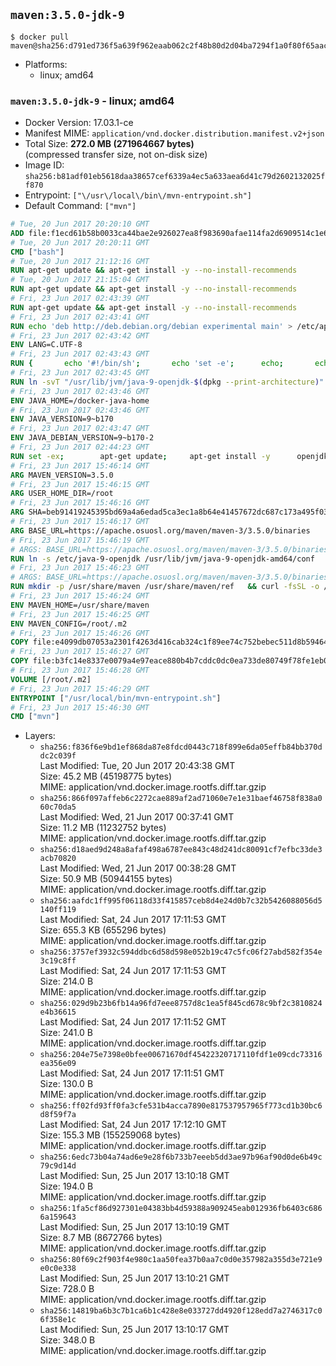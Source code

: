 ## `maven:3.5.0-jdk-9`

```console
$ docker pull maven@sha256:d791ed736f5a639f962eaab062c2f48b80d2d04ba7294f1a0f80f65aac21b15e
```

-	Platforms:
	-	linux; amd64

### `maven:3.5.0-jdk-9` - linux; amd64

-	Docker Version: 17.03.1-ce
-	Manifest MIME: `application/vnd.docker.distribution.manifest.v2+json`
-	Total Size: **272.0 MB (271964667 bytes)**  
	(compressed transfer size, not on-disk size)
-	Image ID: `sha256:b81adf01eb5618daa38657cef6339a4ec5a633aea6d41c79d2602132025ff870`
-	Entrypoint: `["\/usr\/local\/bin\/mvn-entrypoint.sh"]`
-	Default Command: `["mvn"]`

```dockerfile
# Tue, 20 Jun 2017 20:20:10 GMT
ADD file:f1ecd61b58b0033ca44bae2e926027ea8f983690afae114fa2d6909514c1e660 in / 
# Tue, 20 Jun 2017 20:20:11 GMT
CMD ["bash"]
# Tue, 20 Jun 2017 21:12:16 GMT
RUN apt-get update && apt-get install -y --no-install-recommends 		ca-certificates 		curl 		wget 	&& rm -rf /var/lib/apt/lists/*
# Tue, 20 Jun 2017 21:15:04 GMT
RUN apt-get update && apt-get install -y --no-install-recommends 		bzr 		git 		mercurial 		openssh-client 		subversion 				procps 	&& rm -rf /var/lib/apt/lists/*
# Fri, 23 Jun 2017 02:43:39 GMT
RUN apt-get update && apt-get install -y --no-install-recommends 		bzip2 		unzip 		xz-utils 	&& rm -rf /var/lib/apt/lists/*
# Fri, 23 Jun 2017 02:43:41 GMT
RUN echo 'deb http://deb.debian.org/debian experimental main' > /etc/apt/sources.list.d/experimental.list
# Fri, 23 Jun 2017 02:43:42 GMT
ENV LANG=C.UTF-8
# Fri, 23 Jun 2017 02:43:43 GMT
RUN { 		echo '#!/bin/sh'; 		echo 'set -e'; 		echo; 		echo 'dirname "$(dirname "$(readlink -f "$(which javac || which java)")")"'; 	} > /usr/local/bin/docker-java-home 	&& chmod +x /usr/local/bin/docker-java-home
# Fri, 23 Jun 2017 02:43:45 GMT
RUN ln -svT "/usr/lib/jvm/java-9-openjdk-$(dpkg --print-architecture)" /docker-java-home
# Fri, 23 Jun 2017 02:43:46 GMT
ENV JAVA_HOME=/docker-java-home
# Fri, 23 Jun 2017 02:43:46 GMT
ENV JAVA_VERSION=9~b170
# Fri, 23 Jun 2017 02:43:47 GMT
ENV JAVA_DEBIAN_VERSION=9~b170-2
# Fri, 23 Jun 2017 02:44:23 GMT
RUN set -ex; 		apt-get update; 	apt-get install -y 		openjdk-9-jdk-headless="$JAVA_DEBIAN_VERSION" 	; 	rm -rf /var/lib/apt/lists/*; 		[ "$(readlink -f "$JAVA_HOME")" = "$(docker-java-home)" ]; 		update-alternatives --get-selections | awk -v home="$(readlink -f "$JAVA_HOME")" 'index($3, home) == 1 { $2 = "manual"; print | "update-alternatives --set-selections" }'; 	update-alternatives --query java | grep -q 'Status: manual'
# Fri, 23 Jun 2017 15:46:14 GMT
ARG MAVEN_VERSION=3.5.0
# Fri, 23 Jun 2017 15:46:15 GMT
ARG USER_HOME_DIR=/root
# Fri, 23 Jun 2017 15:46:16 GMT
ARG SHA=beb91419245395bd69a4a6edad5ca3ec1a8b64e41457672dc687c173a495f034
# Fri, 23 Jun 2017 15:46:17 GMT
ARG BASE_URL=https://apache.osuosl.org/maven/maven-3/3.5.0/binaries
# Fri, 23 Jun 2017 15:46:19 GMT
# ARGS: BASE_URL=https://apache.osuosl.org/maven/maven-3/3.5.0/binaries MAVEN_VERSION=3.5.0 SHA=beb91419245395bd69a4a6edad5ca3ec1a8b64e41457672dc687c173a495f034 USER_HOME_DIR=/root
RUN ln -s /etc/java-9-openjdk /usr/lib/jvm/java-9-openjdk-amd64/conf
# Fri, 23 Jun 2017 15:46:23 GMT
# ARGS: BASE_URL=https://apache.osuosl.org/maven/maven-3/3.5.0/binaries MAVEN_VERSION=3.5.0 SHA=beb91419245395bd69a4a6edad5ca3ec1a8b64e41457672dc687c173a495f034 USER_HOME_DIR=/root
RUN mkdir -p /usr/share/maven /usr/share/maven/ref   && curl -fsSL -o /tmp/apache-maven.tar.gz ${BASE_URL}/apache-maven-$MAVEN_VERSION-bin.tar.gz   && echo "${SHA}  /tmp/apache-maven.tar.gz" | sha256sum -c -   && tar -xzf /tmp/apache-maven.tar.gz -C /usr/share/maven --strip-components=1   && rm -f /tmp/apache-maven.tar.gz   && ln -s /usr/share/maven/bin/mvn /usr/bin/mvn
# Fri, 23 Jun 2017 15:46:24 GMT
ENV MAVEN_HOME=/usr/share/maven
# Fri, 23 Jun 2017 15:46:25 GMT
ENV MAVEN_CONFIG=/root/.m2
# Fri, 23 Jun 2017 15:46:26 GMT
COPY file:e4099db07053a2301f4263d416cab324c1f89ee74c752bebec511d8b59464cb6 in /usr/local/bin/mvn-entrypoint.sh 
# Fri, 23 Jun 2017 15:46:27 GMT
COPY file:b3fc14e8337e0079a4e97eace880b4b7cddc0dc0ea733de80749f78fe1eb089a in /usr/share/maven/ref/ 
# Fri, 23 Jun 2017 15:46:28 GMT
VOLUME [/root/.m2]
# Fri, 23 Jun 2017 15:46:29 GMT
ENTRYPOINT ["/usr/local/bin/mvn-entrypoint.sh"]
# Fri, 23 Jun 2017 15:46:30 GMT
CMD ["mvn"]
```

-	Layers:
	-	`sha256:f836f6e9bd1ef868da87e8fdcd0443c718f899e6da05effb84bb370ddc2c039f`  
		Last Modified: Tue, 20 Jun 2017 20:43:38 GMT  
		Size: 45.2 MB (45198775 bytes)  
		MIME: application/vnd.docker.image.rootfs.diff.tar.gzip
	-	`sha256:866f097affeb6c2272cae889af2ad71060e7e1e31baef46758f838a060c70da5`  
		Last Modified: Wed, 21 Jun 2017 00:37:41 GMT  
		Size: 11.2 MB (11232752 bytes)  
		MIME: application/vnd.docker.image.rootfs.diff.tar.gzip
	-	`sha256:d18aed9d248a8afaf498a6787ee843c48d241dc80091cf7efbc33de3acb70820`  
		Last Modified: Wed, 21 Jun 2017 00:38:28 GMT  
		Size: 50.9 MB (50944155 bytes)  
		MIME: application/vnd.docker.image.rootfs.diff.tar.gzip
	-	`sha256:aafdc1ff995f06118d33f415857ceb8d4e24d0b7c32b5426088056d5140ff119`  
		Last Modified: Sat, 24 Jun 2017 17:11:53 GMT  
		Size: 655.3 KB (655296 bytes)  
		MIME: application/vnd.docker.image.rootfs.diff.tar.gzip
	-	`sha256:3757ef3932c594ddbc6d58d598e052b19c47c5fc06f27abd582f354e3c19c8ff`  
		Last Modified: Sat, 24 Jun 2017 17:11:53 GMT  
		Size: 214.0 B  
		MIME: application/vnd.docker.image.rootfs.diff.tar.gzip
	-	`sha256:029d9b23b6fb14a96fd7eee8757d8c1ea5f845cd678c9bf2c3810824e4b36615`  
		Last Modified: Sat, 24 Jun 2017 17:11:52 GMT  
		Size: 241.0 B  
		MIME: application/vnd.docker.image.rootfs.diff.tar.gzip
	-	`sha256:204e75e7398e0bfee00671670df45422320717110fdf1e09cdc73316ea356e09`  
		Last Modified: Sat, 24 Jun 2017 17:11:51 GMT  
		Size: 130.0 B  
		MIME: application/vnd.docker.image.rootfs.diff.tar.gzip
	-	`sha256:ff02fd93ff0fa3cfe531b4acca7890e817537957965f773cd1b30bc6d8f59f7a`  
		Last Modified: Sat, 24 Jun 2017 17:12:10 GMT  
		Size: 155.3 MB (155259068 bytes)  
		MIME: application/vnd.docker.image.rootfs.diff.tar.gzip
	-	`sha256:6edc73b04a74ad6e9e28f6b733b7eeeb5dd3ae97b96af90d0de6b49c79c9d14d`  
		Last Modified: Sun, 25 Jun 2017 13:10:18 GMT  
		Size: 194.0 B  
		MIME: application/vnd.docker.image.rootfs.diff.tar.gzip
	-	`sha256:1fa5cf86d927301e04383bb4d59388a909245eab012936fb6403c6866a159643`  
		Last Modified: Sun, 25 Jun 2017 13:10:19 GMT  
		Size: 8.7 MB (8672766 bytes)  
		MIME: application/vnd.docker.image.rootfs.diff.tar.gzip
	-	`sha256:80f69c2f903f4e980c1aa50fea37b0aa7c0d0e357982a355d3e721e9e0c0e338`  
		Last Modified: Sun, 25 Jun 2017 13:10:21 GMT  
		Size: 728.0 B  
		MIME: application/vnd.docker.image.rootfs.diff.tar.gzip
	-	`sha256:14819ba6b3c7b1ca6b1c428e8e033727dd4920f128edd7a2746317c06f358e1c`  
		Last Modified: Sun, 25 Jun 2017 13:10:17 GMT  
		Size: 348.0 B  
		MIME: application/vnd.docker.image.rootfs.diff.tar.gzip

